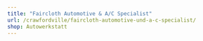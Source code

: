 ```yaml
---
title: "Faircloth Automotive & A/C Specialist"
url: /crawfordville/faircloth-automotive-und-a-c-specialist/
shop: Autowerkstatt
---
```

